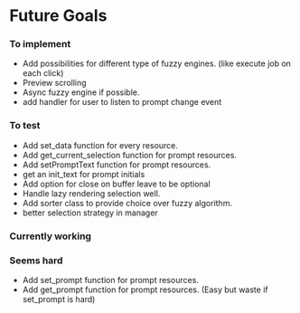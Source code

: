 # Future Goals

### To implement

- Add possibilities for different type of fuzzy engines.
     (like execute job on each click)
- Preview scrolling
- Async fuzzy engine if possible.
- add handler for user to listen to prompt change event


### To test

- Add set\_data function for every resource.
- Add get\_current\_selection function for prompt resources.
- Add setPromptText function for prompt resources.
- get an init\_text for prompt initials
- Add option for close on buffer leave to be optional
- Handle lazy rendering selection well.
- Add sorter class to provide choice over fuzzy algorithm.
- better selection strategy in manager

### Currently working


### Seems hard
- Add set\_prompt function for prompt resources.
- Add get\_prompt function for prompt resources. (Easy but waste if set\_prompt
is hard)
